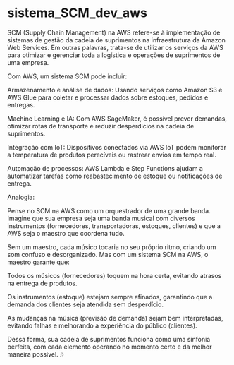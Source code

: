 # sistema_SCM_dev_aws

SCM (Supply Chain Management) na AWS refere-se à implementação de sistemas de gestão da cadeia de suprimentos na infraestrutura da Amazon Web Services. Em outras palavras, trata-se de utilizar os serviços da AWS para otimizar e gerenciar toda a logística e operações de suprimentos de uma empresa.

Com AWS, um sistema SCM pode incluir:

Armazenamento e análise de dados: Usando serviços como Amazon S3 e AWS Glue para coletar e processar dados sobre estoques, pedidos e entregas.

Machine Learning e IA: Com AWS SageMaker, é possível prever demandas, otimizar rotas de transporte e reduzir desperdícios na cadeia de suprimentos.

Integração com IoT: Dispositivos conectados via AWS IoT podem monitorar a temperatura de produtos perecíveis ou rastrear envios em tempo real.

Automação de processos: AWS Lambda e Step Functions ajudam a automatizar tarefas como reabastecimento de estoque ou notificações de entrega.

Analogia: 

Pense no SCM na AWS como um orquestrador de uma grande banda. Imagine que sua empresa seja uma banda musical com diversos instrumentos (fornecedores, transportadoras, estoques, clientes) e que a AWS seja o maestro que coordena tudo.

Sem um maestro, cada músico tocaria no seu próprio ritmo, criando um som confuso e desorganizado. Mas com um sistema SCM na AWS, o maestro garante que:

Todos os músicos (fornecedores) toquem na hora certa, evitando atrasos na entrega de produtos.

Os instrumentos (estoque) estejam sempre afinados, garantindo que a demanda dos clientes seja atendida sem desperdício.

As mudanças na música (previsão de demanda) sejam bem interpretadas, evitando falhas e melhorando a experiência do público (clientes).

Dessa forma, sua cadeia de suprimentos funciona como uma sinfonia perfeita, com cada elemento operando no momento certo e da melhor maneira possível. 🎶
